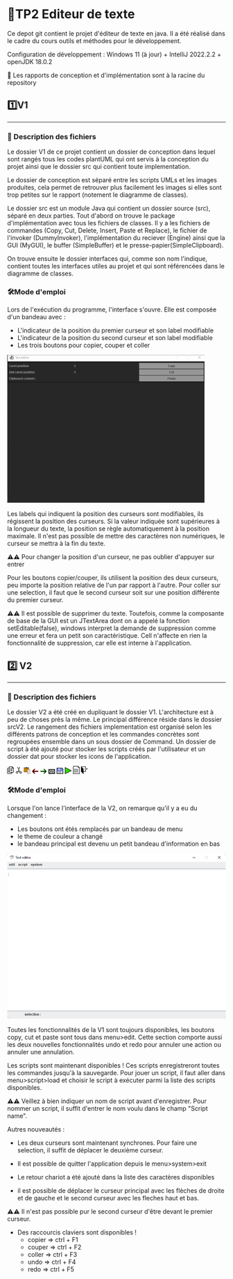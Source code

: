 # 📝TP2 Editeur de texte 

Ce depot git contient le projet d'éditeur de texte en java. Il a été réalisé dans le cadre 
du cours outils et méthodes pour le développement.

Configuration de développement : Windows 11 (à jour) + IntelliJ 2022.2.2 + openJDK 18.0.2

📄 Les rapports de conception et d'implémentation sont à la racine du repository

## 1️⃣V1

---

### 📁 Description des fichiers 

Le dossier V1 de ce projet contient un dossier de conception dans lequel sont rangés tous 
les codes plantUML qui ont servis à la conception du projet ainsi que le dossier src qui 
contient toute implementation.

Le dossier de conception est séparé entre les scripts UMLs et les images produites, cela permet de
retrouver plus facilement les images si elles sont trop petites sur le rapport (notement le 
diagramme de classes).

Le dossier src est un module Java qui contient un dossier source (src), séparé en
deux parties. Tout d'abord on trouve le package d'implémentation avec tous
les fichiers de classes. Il y a les fichiers de commandes (Copy, Cut, Delete, Insert, Paste
et Replace), le fichier de l'invoker (DummyInvoker), l'implémentation du reciever (Engine) 
ainsi que la GUI (MyGUI), le buffer (SimpleBuffer) et le presse-papier(SimpleClipboard).

On trouve ensuite le dossier interfaces qui, comme son nom l'indique, contient toutes les 
interfaces utiles au projet et qui sont référencées dans le diagramme de classes.

### 🛠️Mode d'emploi

Lors de l'exécution du programme, l'interface s'ouvre. Elle est composée d'un bandeau avec :

* L'indicateur de la position du premier curseur et son label modifiable
* L'indicateur de la position du second curseur et son label modifiable
* Les trois boutons pour copier, couper et coller


![Interface v1](/dat/V1/interface.jpg)

Les labels qui indiquent la position des curseurs sont modifiables, ils régissent la position
des curseurs. Si la valeur indiquée sont supérieures à la longueur du texte, la position se 
règle automatiquement à la position maximale. Il n'est pas possible de mettre des caractères
non numériques, le curseur se mettra à la fin du texte. 

⚠️⚠️ Pour changer la position d'un curseur, ne pas oublier d'appuyer sur entrer

Pour les boutons copier/couper, ils utilisent la position des deux curseurs, peu importe la 
position relative de l'un par rapport à l'autre. Pour coller sur une selection, il faut que le 
second curseur soit sur une position différente du premier curseur.

⚠️⚠️ Il est possible de supprimer du texte. Toutefois, comme la composante de base de la GUI 
est un JTextArea dont on a appelé la fonction setEditable(false), windows interpret la demande de 
suppression comme une erreur et fera un petit son caractéristique. Cell n'affecte en rien la 
fonctionnalité de suppression, car elle est interne à l'application.

## 2️⃣  V2

---

### 📁 Description des fichiers

Le dossier V2 a été créé en dupliquant le dossier V1. L'architecture est à peu de choses près la 
même. Le principal différence réside dans le dossier srcV2. Le rangement des fichiers 
implementation est organisé selon les différents patrons de conception et les commandes concrètes 
sont regroupées ensemble dans un sous dossier de Command. Un dossier de script à été ajouté pour 
stocker les scripts créés par l'utilisateur et un dossier dat pour stocker les icons de 
l'application.

![](/V2/srcV2/src/dat/copy.png)
![](/V2/srcV2/src/dat/cut.png)
![](/V2/srcV2/src/dat/paste.png)
![](/V2/srcV2/src/dat/undo.png)
![](/V2/srcV2/src/dat/redo.png)
![](/V2/srcV2/src/dat/script.png)
![](/V2/srcV2/src/dat/save.png)
![](/V2/srcV2/src/dat/execute.png)
![](/V2/srcV2/src/dat/file.png)
![](/V2/srcV2/src/dat/exit.png)

### 🛠️Mode d'emploi

Lorsque l'on lance l'interface de la V2, on remarque qu'il y a eu du changement :
    
* Les boutons ont étés remplacés par un bandeau de menu
* le theme de couleur a changé
* le bandeau principal est devenu un petit bandeau d'information en bas

![Interface V2](/dat/V2/Interface.png)

Toutes les fonctionnalités de la V1 sont toujours disponibles, les boutons copy, cut et paste sont
tous dans menu>edit. Cette section comporte aussi les deux nouvelles fonctionnalités undo et redo
pour annuler une action ou annuler une annulation.


Les scripts sont maintenant disponibles ! Ces scripts enregistreront toutes les commandes jusqu'à la 
sauvegarde. Pour jouer un script, il faut aller dans menu>script>load et choisir le script à 
exécuter parmi la liste des scripts disponibles.

⚠️⚠️ Veillez à bien indiquer un nom de script avant d'enregistrer. Pour nommer un script, il
suffit d'entrer le nom voulu dans le champ "Script name".

Autres nouveautés :

* Les deux curseurs sont maintenant synchrones. Pour faire une selection, il suffit de déplacer le
deuxième curseur.


* Il est possible de quitter l'application depuis le menu>system>exit


* Le retour chariot a été ajouté dans la liste des caractères disponibles


* il est possible de déplacer le curseur principal avec les flèches de droite et de gauche et le 
second curseur avec les fleches haut et bas.

⚠️⚠️ Il n'est pas possible pur le second curseur d'être devant le premier curseur.

* Des raccourcis claviers sont disponibles ! 
  * copier => ctrl + F1
  * couper => ctrl + F2
  * coller => ctrl + F3
  * undo   => ctrl + F4
  * redo   => ctrl + F5